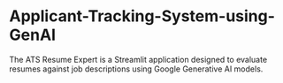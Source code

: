 # Applicant-Tracking-System-using-GenAI
The ATS Resume Expert is a Streamlit application designed to evaluate resumes against job descriptions using Google Generative AI models.
